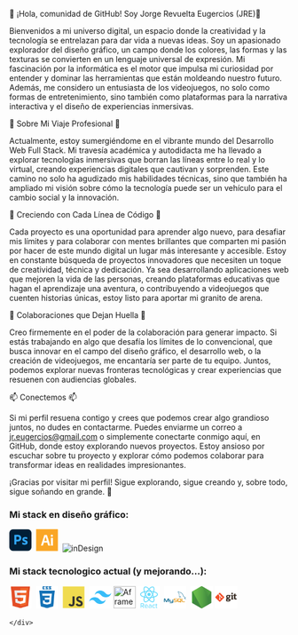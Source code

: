 🚀 ¡Hola, comunidad de GitHub! Soy Jorge Revuelta Eugercios (JRE)🚀

Bienvenidos a mi universo digital, un espacio donde la creatividad y la tecnología se entrelazan para dar vida a nuevas ideas. Soy un apasionado explorador del diseño gráfico, un campo donde los colores, las formas y las texturas se convierten en un lenguaje universal de expresión. Mi fascinación por la informática es el motor que impulsa mi curiosidad por entender y dominar las herramientas que están moldeando nuestro futuro. Además, me considero un entusiasta de los videojuegos, no solo como formas de entretenimiento, sino también como plataformas para la narrativa interactiva y el diseño de experiencias inmersivas.

🌟 Sobre Mi Viaje Profesional 🌟

Actualmente, estoy sumergiéndome en el vibrante mundo del Desarrollo Web Full Stack. Mi travesía académica y autodidacta me ha llevado a explorar tecnologías inmersivas que borran las líneas entre lo real y lo virtual, creando experiencias digitales que cautivan y sorprenden. Este camino no solo ha agudizado mis habilidades técnicas, sino que también ha ampliado mi visión sobre cómo la tecnología puede ser un vehículo para el cambio social y la innovación.

🌱 Creciendo con Cada Línea de Código 🌱

Cada proyecto es una oportunidad para aprender algo nuevo, para desafiar mis límites y para colaborar con mentes brillantes que comparten mi pasión por hacer de este mundo digital un lugar más interesante y accesible. Estoy en constante búsqueda de proyectos innovadores que necesiten un toque de creatividad, técnica y dedicación. Ya sea desarrollando aplicaciones web que mejoren la vida de las personas, creando plataformas educativas que hagan el aprendizaje una aventura, o contribuyendo a videojuegos que cuenten historias únicas, estoy listo para aportar mi granito de arena.

💞️ Colaboraciones que Dejan Huella 💞️

Creo firmemente en el poder de la colaboración para generar impacto. Si estás trabajando en algo que desafía los límites de lo convencional, que busca innovar en el campo del diseño gráfico, el desarrollo web, o la creación de videojuegos, me encantaría ser parte de tu equipo. Juntos, podemos explorar nuevas fronteras tecnológicas y crear experiencias que resuenen con audiencias globales.

📫 Conectemos 📫

Si mi perfil resuena contigo y crees que podemos crear algo grandioso juntos, no dudes en contactarme. Puedes enviarme un correo a jr.eugercios@gmail.com o simplemente conectarte conmigo aquí, en GitHub, donde estoy explorando nuevos proyectos. Estoy ansioso por escuchar sobre tu proyecto y explorar cómo podemos colaborar para transformar ideas en realidades impresionantes.

¡Gracias por visitar mi perfil! Sigue explorando, sigue creando y, sobre todo, sigue soñando en grande. 🌈



<div align="left">
    <h3>Mi stack en diseño gráfico:</h3>
        <img src="https://github.com/devicons/devicon/blob/master/icons/photoshop/photoshop-original.svg" title="Photoshop" alt="Photoshop" width="40" height="40"/>&nbsp
        <img src="https://github.com/devicons/devicon/blob/master/icons/illustrator/illustrator-plain.svg" title="Illustrator" alt="IllustratorL" width="40" height="40"/>&nbsp
        <img src="https://en.m.wikipedia.org/wiki/File:Adobe_InDesign_CC_icon.svg" title="InDesign" alt="inDesign" width="40" height="40"/>&nbsp
</div>

<div align="left">
    <h3>Mi stack tecnologico actual (y mejorando...):</h3>
    <div id="tech">
        <img src="https://github.com/devicons/devicon/blob/master/icons/html5/html5-original.svg" title="HTML5" alt="HTML" width="40" height="40"/>&nbsp;
        <img src="https://github.com/devicons/devicon/blob/master/icons/css3/css3-plain-wordmark.svg"  title="CSS3" alt="CSS" width="40" height="40"/>&nbsp;
        <img src="https://github.com/devicons/devicon/blob/master/icons/javascript/javascript-original.svg" title="JavaScript" alt="JavaScript" width="40" height="40"/>&nbsp;
        <img src="https://github.com/devicons/devicon/blob/master/icons/tailwindcss/tailwindcss-original.svg" title="TailwindCSS" **alt="Java" width="40" height="40"/>
        <img src="https://es.m.wikipedia.org/wiki/Archivo:A-Frame_logo.png" title="Aframe" **alt="Aframe" width="40" height="40"/>
        <img src="https://github.com/devicons/devicon/blob/master/icons/react/react-original-wordmark.svg" title="React" alt="React" width="40" height="40"/>&nbsp;
        <img src="https://github.com/devicons/devicon/blob/master/icons/mysql/mysql-original-wordmark.svg" title="MySQL"  alt="MySQL" width="40" height="40"/>&nbsp;
        <img src="https://github.com/devicons/devicon/blob/master/icons/nodejs/nodejs-original.svg" title="Git" alt="Node.js" width="40" height="40"/>  
        <img src="https://github.com/devicons/devicon/blob/master/icons/git/git-original-wordmark.svg" title="Git" alt="Git" width="40" height="40"/>    

    </div>
</div>
<!---
JREdesign/JREdesign is a ✨ special ✨ repository because its `README.md` (this file) appears on your GitHub profile.
You can click the Preview link to take a look at your changes.
--->
